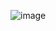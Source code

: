 ![image](https://user-images.githubusercontent.com/70831061/194687097-056a595a-5e55-486e-ae84-b01984c49f1c.png)
